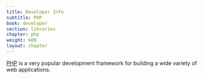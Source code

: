 ```yaml
---
title: Developer Info
subtitle: PHP
book: developer
section: libraries
chapter: php
weight: 600
layout: chapter
---
```

[PHP](http://www.php.net/) is a very popular development framework for building a wide variety of web applications.